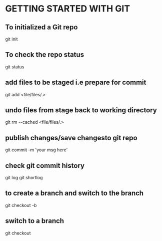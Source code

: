 # GETTING STARTED WITH GIT

## To initialized a Git repo
git init

## To check the repo status
git status

## add files to be staged i.e prepare for commit
git add <file/files/.>

## undo files from stage back to working directory
git rm --cached <file/files/.>

## publish changes/save changesto git repo
git commit -m 'your msg here'

## check git commit history
git log
git shortlog

## to create a branch and switch to the branch
git checkout -b <branchname>

## switch to a branch
git checkout <branchname>